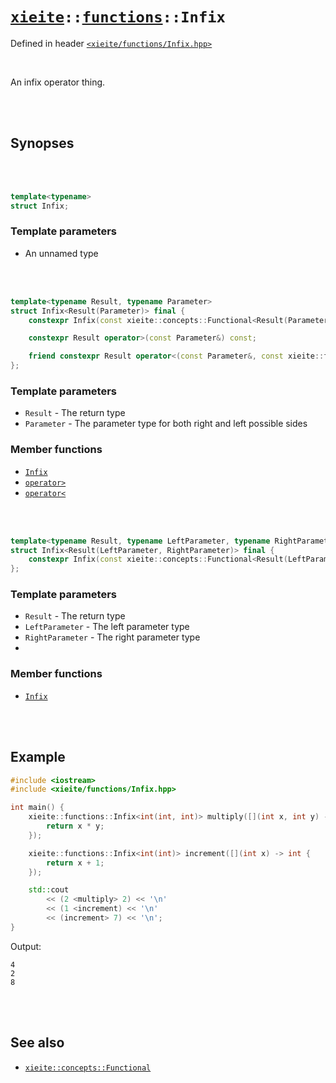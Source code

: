 # [`xieite`](../../README.md)`::`[`functions`](../../docs/functions.md)`::Infix`
Defined in header [`<xieite/functions/Infix.hpp>`](../../include/xieite/functions/Infix.hpp)

<br/>

An infix operator thing.

<br/><br/>

## Synopses

<br/><br/>

```cpp
template<typename>
struct Infix;
```
### Template parameters
- An unnamed type

<br/><br/>

```cpp
template<typename Result, typename Parameter>
struct Infix<Result(Parameter)> final {
	constexpr Infix(const xieite::concepts::Functional<Result(Parameter)> auto&);

	constexpr Result operator>(const Parameter&) const;

	friend constexpr Result operator<(const Parameter&, const xieite::functions::Infix<Result(Parameter)>&);
};
```
### Template parameters
- `Result` - The return type
- `Parameter` - The parameter type for both right and left possible sides
### Member functions
- [`Infix`](../../docs/functions/Infix/constructor1.md)
- [`operator>`](../../docs/functions/Infix/operatorMore.md)
- [`operator<`](../../docs/functions/Infix/operatorLess.md)

<br/><br/>

```cpp
template<typename Result, typename LeftParameter, typename RightParameter>
struct Infix<Result(LeftParameter, RightParameter)> final {
	constexpr Infix(const xieite::concepts::Functional<Result(LeftParameter, RightParameter)> auto&);
};
```
### Template parameters
- `Result` - The return type
- `LeftParameter` - The left parameter type
- `RightParameter` - The right parameter type
- 
### Member functions
- [`Infix`](../../docs/functions/Infix/constructor2.md)

<br/><br/>

## Example
```cpp
#include <iostream>
#include <xieite/functions/Infix.hpp>

int main() {
	xieite::functions::Infix<int(int, int)> multiply([](int x, int y) -> int {
		return x * y;
	});

	xieite::functions::Infix<int(int)> increment([](int x) -> int {
		return x + 1;
	});

	std::cout
		<< (2 <multiply> 2) << '\n'
		<< (1 <increment) << '\n'
		<< (increment> 7) << '\n';
}
```
Output:
```
4
2
8
```

<br/><br/>

## See also
- [`xieite::concepts::Functional`](../../docs/concepts/Functional.md)
